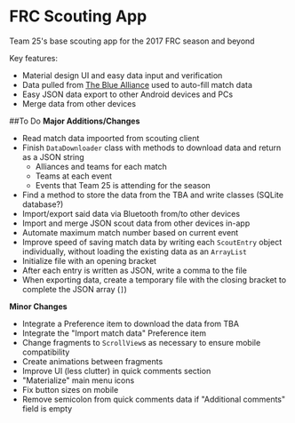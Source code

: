 # FRC Scouting App

Team 25's base scouting app for the 2017 FRC season and beyond

Key features: 

* Material design UI and easy data input and verification
* Data pulled from [The Blue Alliance](http://www.thebluealliance.com/) used to auto-fill match data
* Easy JSON data export to other Android devices and PCs
* Merge data from other devices

##To Do
**Major Additions/Changes**
* Read match data impoorted from scouting client
* Finish `DataDownloader` class with methods to download data and return as a JSON string
  * Alliances and teams for each match
  * Teams at each event
  * Events that Team 25 is attending for the season
* Find a method to store the data from the TBA and write classes (SQLite database?)
 * Import/export said data via Bluetooth from/to other devices
* Import and merge JSON scout data from other devices in-app
* Automate maximum match number based on current event
* Improve speed of saving match data by writing each `ScoutEntry` object individually, without loading the existing data as an `ArrayList`
 * Initialize file with an opening bracket
 * After each entry is written as JSON, write a comma to the file
 * When exporting data, create a temporary file with the closing bracket to complete the JSON array (`]`)

**Minor Changes**

 * Integrate a Preference item to download the data from TBA
 * Integrate the "Import match data" Preference item
 * Change fragments to `ScrollView`s as necessary to ensure mobile compatibility 
 * Create animations between fragments
 * Improve UI (less clutter) in quick comments section
 * "Materialize" main menu icons
 * Fix button sizes on mobile
 * Remove semicolon from quick comments data if "Additional comments" field is empty

